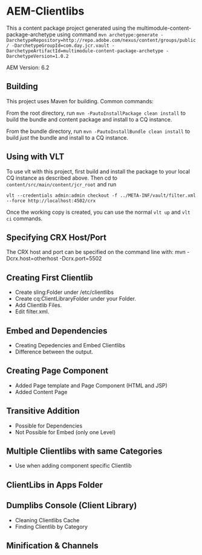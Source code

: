 AEM-Clientlibs
========

This a content package project generated using the multimodule-content-package-archetype 
using command ``mvn archetype:generate -DarchetypeRepository=http://repo.adobe.com/nexus/content/groups/public/ -DarchetypeGroupId=com.day.jcr.vault -DarchetypeArtifactId=multimodule-content-package-archetype -DarchetypeVersion=1.0.2``

AEM Version: 6.2

Building
--------

This project uses Maven for building. Common commands:

From the root directory, run ``mvn -PautoInstallPackage clean install`` to build the bundle and content package and install to a CQ instance.

From the bundle directory, run ``mvn -PautoInstallBundle clean install`` to build *just* the bundle and install to a CQ instance.

Using with VLT
--------------

To use vlt with this project, first build and install the package to your local CQ instance as described above. Then cd to `content/src/main/content/jcr_root` and run

    vlt --credentials admin:admin checkout -f ../META-INF/vault/filter.xml --force http://localhost:4502/crx

Once the working copy is created, you can use the normal ``vlt up`` and ``vlt ci`` commands.

Specifying CRX Host/Port
------------------------

The CRX host and port can be specified on the command line with:
mvn -Dcrx.host=otherhost -Dcrx.port=5502 <goals>



Creating First Clientlib
------------------------

- Create sling:Folder under /etc/clientlibs
- Create cq:ClientLibraryFolder under your Folder.
- Add Clientlib Files.
- Edit filter.xml.

Embed and Dependencies
----------------------
- Creating Depedencies and Embed Clientlibs
- Difference between the output.

Creating Page Component
-----------------------
- Added Page template and Page Component (HTML and JSP)
- Added Content Page

Transitive Addition
-------------------
- Possible for Dependencies
- Not Possible for Embed (only one Level)

Multiple Clientlibs with same Categories
----------------------------------------
- Use when adding component specific Clientlib

ClientLibs in Apps Folder
-------------------------

Dumplibs Console (Client Library)
---------------------------------
- Cleaning Clientlibs Cache
- Finding Clientlib by Category

Minification & Channels
-----------------------